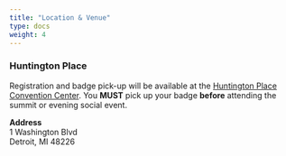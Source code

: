 ```yaml
---
title: "Location & Venue"
type: docs
weight: 4
---
```



### Huntington Place

Registration and badge pick-up will be available at the
<a href="https://www.huntingtonplacedetroit.com/" rel="noopener noreferrer" target="_blank">Huntington Place Convention Center</a>.
You **MUST** pick up your badge **before** attending the summit or evening social event.


**Address**<br>
1 Washington Blvd<br>
Detroit, MI 48226<br>
